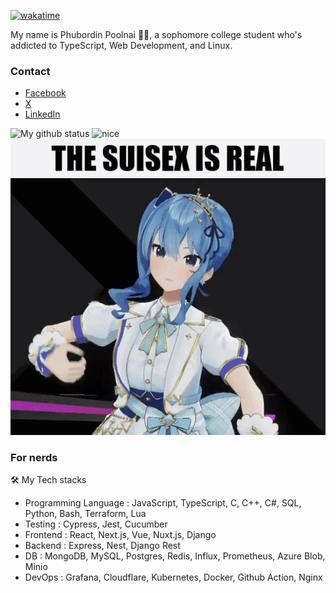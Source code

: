 [![wakatime](https://wakatime.com/badge/user/f79e2202-dbcf-4c8f-8d43-b4469f265518.svg)](https://wakatime.com/@f79e2202-dbcf-4c8f-8d43-b4469f265518)

My name is Phubordin Poolnai 🧒🏽, a sophomore college student who's addicted to TypeScript, Web Development, and Linux.

### Contact
- [Facebook](https://facebook.com/MirailiscLm)
- [X](https://x.com/Mirailisc)
- [LinkedIn](https://www.linkedin.com/in/phubordin/)

![My github status](https://github-readme-stats.vercel.app/api?username=mirailisc&show_icons=true&theme=tokyonight) <img src="https://media.tenor.com/pkDcBFnvuWoAAAAd/my-reaction-to-that-information-suisei.gif" alt="nice" width="200">
![suiseegs](./sui.gif)

### For nerds

🛠️ My Tech stacks
- Programming Language : JavaScript, TypeScript, C, C++, C#, SQL, Python, Bash, Terraform, Lua
- Testing : Cypress, Jest, Cucumber
- Frontend : React, Next.js, Vue, Nuxt.js, Django
- Backend : Express, Nest, Django Rest
- DB : MongoDB, MySQL, Postgres, Redis, Influx, Prometheus, Azure Blob, Minio
- DevOps : Grafana, Cloudflare, Kubernetes, Docker, Github Action, Nginx
